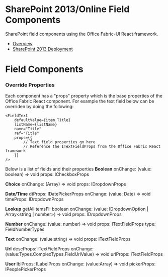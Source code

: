 # SharePoint 2013/Online Field Components
SharePoint field components using the Office Fabric-UI React framework.
* [Overview](http://dattabase.com/sharepoint-react-components/)
* [SharePoint 2013 Deployment](http://dattabase.com/sharepoint-2013-project-deployment/)

# Field Components
### Override Properties
Each component has a "props" property which is the base properties of the Office Fabric React component. For example the text field below can be overriden by doing the following:
```
<FieldText
    defaultValue={item.Title}
    listName={listName}
    name="Title"
    ref="Title"
    props={{
        // Text field properties go here
        // Reference the ITextFieldProps from the Office Fabric React framework
    }}
/>
```
Below is a list of fields and their properties
**Boolean**
onChange: (value: boolean) => void
props: ICheckboxProps

**Choice**
onChange: (Array<IDropdownOption>) => void
props: IDropdownProps

**Date/Time**
dtProps: IDatePickerProps
onChange: (value: Date) => void
timeProps: IDropdownProps

**Lookup**
getAllItemsFl: boolean
onChange: (value: IDropdownOption | Array<string | number>) => void
props: IDropdownProps

**Number**
onChange: (value: number) => void
props: ITextFieldProps
type: FieldNumberTypes

**Text**
onChange: (value:string) => void
props: ITextFieldProps

**Url**
descProps: ITextFieldProps
onChange: (value:Types.ComplexTypes.FieldUrlValue) => void
urlProps: ITextFieldProps

**User**
lblProps: ILabelProps
onChange: (value:Array<number>) => void
pickerProps: IPeoplePickerProps